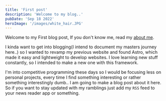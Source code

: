 ```yaml
---
title: 'First post'
description: 'Welcome to my blog..'
pubDate: 'Sep 18 2022'
heroImage: '/images/white_hair.JPG'
---
```


Welcome to my First blog post, If you don't know me, read my [about me](/about).<br>

I kinda want to get into blogging(I intend to document my masters journey here..) so I wanted to revamp my previous website and found Astro, which made it easy
and lightweight to develop websites. I love learning new stuff constantly, so I intended to make a new one with this framework.

I'm into competitive programming these days so I would be focusing less on personal projects, every time I find something interesting or rather something interestingly dumb.. I am going to make a blog post about it here.
So if you want to stay updated with my ramblings just add my `RSS` feed to your news reader app or something.